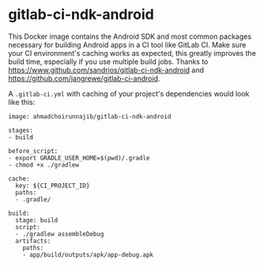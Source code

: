 # gitlab-ci-ndk-android
This Docker image contains the Android SDK and most common packages necessary for building Android apps in a CI tool like GitLab CI. Make sure your CI environment's caching works as expected, this greatly improves the build time, especially if you use multiple build jobs. Thanks to https://www.github.com/sandrios/gitlab-ci-ndk-android and https://github.com/jangrewe/gitlab-ci-android.

A `.gitlab-ci.yml` with caching of your project's dependencies would look like this:

```
image: ahmadchoirunnajib/gitlab-ci-ndk-android

stages:
- build

before_script:
- export GRADLE_USER_HOME=$(pwd)/.gradle
- chmod +x ./gradlew

cache:
  key: ${CI_PROJECT_ID}
  paths:
  - .gradle/

build:
  stage: build
  script:
  - ./gradlew assembleDebug
  artifacts:
    paths:
    - app/build/outputs/apk/app-debug.apk
```
